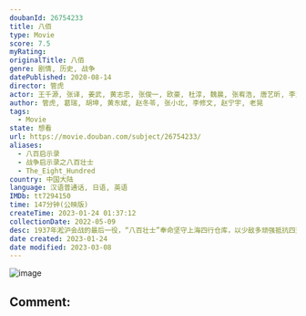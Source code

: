 ```yaml
---
doubanId: 26754233
title: 八佰
type: Movie
score: 7.5
myRating: 
originalTitle: 八佰
genre: 剧情, 历史, 战争
datePublished: 2020-08-14
director: 管虎
actor: 王千源, 张译, 姜武, 黄志忠, 张俊一, 欧豪, 杜淳, 魏晨, 张宥浩, 唐艺昕, 李九霄, 李晨, 梁静, 侯勇, 辛柏青, 俞灏明, 刘晓庆, 姚晨, 郑恺, 余皑磊, 黄晓明, 徐嘉雯, 张承, 马精武, 胡晓光, 陆思宇, 白恩, 曹璐, 刘云龙, 杨嘉华, 中泉英雄, 高爽, 郑伟, 高冬平, 黄米依, 曹卫宇, 宋洋, 徐乐同, 徐幸, 阮经天, 杜子蓝, 陈果, 秦越, 邵老五, 文森特·马蒂尔, 塞缪尔, 常海军, 李卓航, 大卫·塞默里, 丹尼尔·克劳泽, 詹卢卡·佐帕, 莱昂内尔·鲁道, 杰古, 奥梅尔·尤祖亚克, 斯图尔特·, 特里·科米尔, 布罗诺·巴塔拉, 付紫铉, 石佳禾, 横井哲也, 刘航宇, 松田笃儿, 李惊澜, 乌雪晨, 持田健人, 庞国昌, 蔡杰, 李梦瑶, 姜来, 韩帅, 孔祥海, 刘彦希
author: 管虎, 葛瑞, 胡坤, 黄东斌, 赵冬苓, 张小北, 李修文, 赵宁宇, 老晃
tags:
  - Movie
state: 想看
url: https://movie.douban.com/subject/26754233/
aliases:
  - 八百启示录
  - 战争启示录之八百壮士
  - The_Eight_Hundred
country: 中国大陆
language: 汉语普通话, 日语, 英语
IMDb: tt7294150
time: 147分钟(公映版)
createTime: 2023-01-24 01:37:12
collectionDate: 2022-05-09
desc: 1937年淞沪会战的最后一役，“八百壮士”奉命坚守上海四行仓库，以少敌多顽强抵抗四天四夜。电影《八佰》由管虎导演，是亚洲首部全片使用IMAX摄影机拍摄的商业电影，将于2020年8月21日全国影院上映。
date created: 2023-01-24
date modified: 2023-03-08
---
```


![image](p2615992304.jpg)

Comment:
---

